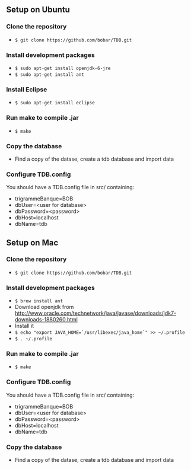 ## Setup on Ubuntu
### Clone the repository
- `$ git clone https://github.com/bobar/TDB.git`

### Install development packages
- `$ sudo apt-get install openjdk-6-jre`
- `$ sudo apt-get install ant`

### Install Eclipse
- `$ sudo apt-get install eclipse`

### Run make to compile .jar
- `$ make`

### Copy the database
- Find a copy of the datase, create a tdb database and import data

### Configure TDB.config
You should have a TDB.config file in src/ containing:
- trigrammeBanque=BOB
- dbUser=\<user for database>
- dbPassword=\<password>
- dbHost=localhost
- dbName=tdb


## Setup on Mac
### Clone the repository
- `$ git clone https://github.com/bobar/TDB.git`

### Install development packages
- `$ brew install ant`
- Download openjdk from http://www.oracle.com/technetwork/java/javase/downloads/jdk7-downloads-1880260.html
- Install it
- ``` $ echo "export JAVA_HOME=`/usr/libexec/java_home`" >> ~/.profile ```
- `$ . ~/.profile`

### Run make to compile .jar
- `$ make`

### Configure TDB.config
You should have a TDB.config file in src/ containing:
- trigrammeBanque=BOB
- dbUser=\<user for database>
- dbPassword=\<password>
- dbHost=localhost
- dbName=tdb

### Copy the database
- Find a copy of the datase, create a tdb database and import data
